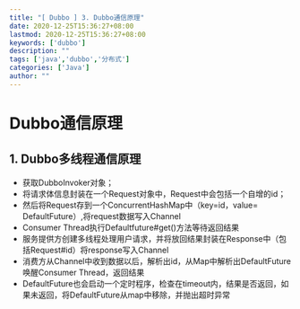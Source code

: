 ```yaml
---
title: "[ Dubbo ] 3. Dubbo通信原理"
date: 2020-12-25T15:36:27+08:00
lastmod: 2020-12-25T15:36:27+08:00
keywords: ['dubbo']
description: ""
tags: ['java','dubbo','分布式']
categories: ['Java']
author: ""
---
```

# Dubbo通信原理

## 1. Dubbo多线程通信原理
+ 获取DubboInvoker对象；
+ 将请求体信息封装在一个Request对象中，Request中会包括一个自增的id；
+ 然后将Request存到一个ConcurrentHashMap中（key=id，value= DefaultFuture）,将request数据写入Channel
+ Consumer Thread执行Defaultfuture#get()方法等待返回结果
+ 服务提供方创建多线程处理用户请求，并将放回结果封装在Response中（包括Request#id）将response写入Channel
+ 消费方从Channel中收到数据以后，解析出id，从Map中解析出DefaultFuture唤醒Consumer Thread，返回结果
+ DefaultFuture也会启动一个定时程序，检查在timeout内，结果是否返回，如果未返回，将DefaultFuture从map中移除，并抛出超时异常
